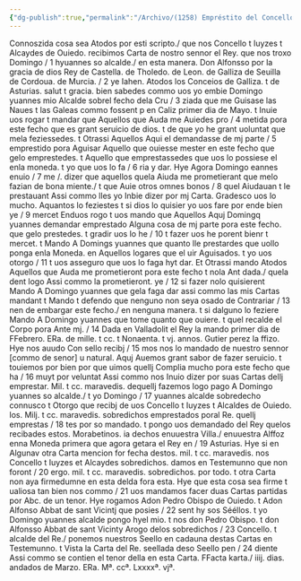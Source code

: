 ```yaml
---
{"dg-publish":true,"permalink":"/Archivo/(1258) Empréstito del Concello de Oviedo/","tags":["#Siglo_13","a1258","escrito","Oviedo","medieval","documento"]}
---
```



Connoszida cosa sea Atodos por esti scripto./ que nos Concello t Iuyzes t Alcaydes de Ouiedo. recibimos Carta de nostro sennor el Rey. que nos troxo Domingo / 1 hyuannes so alcalde./ en esta manera. Don Alfonsso por la gracia de dios Rey de Castella. de Tholedo. de Leon. de Galliza de Seuilla de Cordoua. de Murcia. / 2 ye Iahen. Atodos los Conceios de Galliza. t de Asturias. salut t gracia. bien sabedes commo uos yo embie Domingo yuannes mio Alcalde sobrel fecho dela Cru / 3 ziada que me Guisase las Naues t las Galeas commo fossent p en Caliz primer dia de Mayo. t Inuie uos rogar t mandar que Aquellos que Auda me Auiedes pro / 4 metida pora este fecho que es grant seruicio de dios. t de que yo he grant uoluntat que mela feziessedes. t Otrassi Aquellos Aqui el demandasse de mj parte / 5 emprestido pora Aguisar Aquello que ouiesse mester en este fecho que gelo emprestedes. t Aquello que emprestassedes que uos lo possiese el enla moneda. t yo que uos lo fa / 6 ria y dar. Hye Agora Domingo eannes enuio / 7 me /. dizer que aquellos quela Aiuda me prometierant que melo fazian de bona miente./ t que Auie otros omnes bonos / 8 quel Aiudauan t le prestauant Assi commo lles yo Inbie dizer por mj Carta. Gradesco uos lo mucho. Aquantos lo feziestes t si dios lo quisier yo uos fare por ende bien ye / 9 mercet Enduos rogo t uos mando que Aquellos Aquj Domingq yuannes demandar emprestado Alguna cosa de mj parte pora este fecho. que gelo prestedes. t gradir uos lo he / 10 t fazer uos he porent bienr t mercet. t Mando A Domings yuannes que quanto lle prestardes que uollo ponga enla Moneda. en Aquellos logares que el uir Aguisados. t yo uos otorgo / 11 t uos asseguro que uos lo faga hyt dar. Et Otrassi mando Atodos Aquellos que Auda me prometieront pora este fecho t nola Ant dada./ quela dent logo Assi commo la prometieront. ye / 12 si fazer nolo quisierent Mando A Domingo yuannes que gela faga dar assi commo las mis Cartas mandant t Mando t defendo que nenguno non seya osado de Contrariar / 13 nen de embargar este fecho./ en nenguna manera. t si dalguno lo feziere Mando A Domingo yuannes que tome quanto que ouiere. t quel recalde el Corpo pora Ante mj. / 14 Dada en Valladolit el Rey la mando primer dia de FFebrero. ERa. de mille. t cc. t Nonaenta. t vj. annos. Gutier perez la ffizo. Hye nos auudo Con sello recibj / 15 mos nos lo mandado de nuestro sennor [commo de senor] u natural. Aquj Auemos grant sabor de fazer seruicio. t touiemos por bien por que uimos quellj Complia mucho pora este fecho que ha / 16 muyt por veluntat Assi commo nos Inuio dizer por suas Cartas dellj emprestar. Mil. t cc. maravedis. dequellj fazemos logo pago A Domingo yuannes so alcalde./ t yo Domingo / 17 yuannes alcalde sobredecho connusco t Otorgo que recibj de uos Concello t Iuyzes t Alcaldes de Ouiedo. los. Milj. t cc. maravedis. sobredichos emprestados poral Re. quellj emprestas / 18 tes por so mandado. t pongo uos demandado del Rey quelos recibades estos. Morabetinos. ia dechos enuuestra Villa./ enuuestra Alffoz enna Moneda primera que agora getara el Rey en / 19 Asturias. Hye si en Algunav otra Carta mencion for fecha destos. mil. t cc. maravedis. nos Concello t Iuyzes et Alcaydes sobredichos. damos en Testemunno que non foront / 20 ergo. mil. t cc. maravedis. sobredichos. por todo. t otra Carta non aya firmedumne en esta delda fora esta. Hye que esta cosa sea firme t ualiosa tan bien nos commo / 21 uos mandamos facer duas Cartas partidas por Abc. de un tenor. Hye rogamos Adon Pedro Obispo de Ouiedo. t Adon Alfonso Abbat de sant Vicintj que posies / 22 sent hy sos Sééllos. t yo Domingo yuannes alcalde pongo hyel mio. t nos don Pedro Obispo. t don Alfonsso Abbat de sant Vicinty Arogo delos sobredichos / 23 Concello. t alcalde del Re./ ponemos nuestros Seello en cadauna destas Cartas en Testemunno. t Vista la Carta del Re. seellada deso Seello pen / 24 diente Assi commo se contien el tenor della en esta Carta. FFacta karta./ iiij. dias. andados de Marzo. ERa. Mª. ccª. Lxxxxª. vjª.